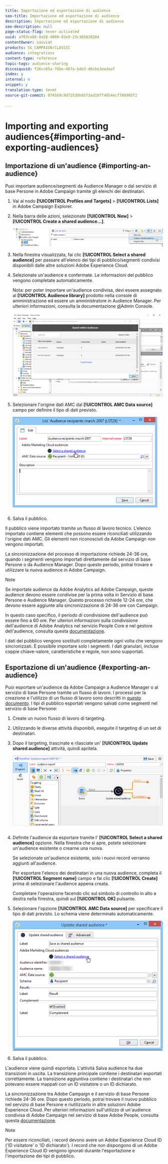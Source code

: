 ```yaml
---
title: Importazione ed esportazione di audience
seo-title: Importazione ed esportazione di audience
description: Importazione ed esportazione di audience
seo-description: null
page-status-flag: never-activated
uuid: af03ce68-8a58-4909-83e9-23c385820284
contentOwner: sauviat
products: SG_CAMPAIGN/CLASSIC
audience: integrations
content-type: reference
topic-tags: audience-sharing
discoiquuid: f26cc65a-76be-4b7a-bde3-d0cbe3eedaaf
index: y
internal: n
snippet: y
translation-type: tm+mt
source-git-commit: 0745b9c9d72538b8573ad18ff4054ecf788905f2

---
```



# Importing and exporting audiences{#importing-and-exporting-audiences}

## Importazione di un&#39;audience {#importing-an-audience}

Puoi importare audience/segmenti da Audience Manager o dal servizio di base Persone in Adobe Campaign tramite gli elenchi dei destinatari.

1. Vai al nodo **[!UICONTROL Profiles and Targets]** > **[!UICONTROL Lists]** in Adobe Campaign Explorer.
1. Nella barra delle azioni, selezionate **[!UICONTROL New]** > **[!UICONTROL Create a shared audience...]**.

   ![](assets/aam_import_audience.png)

1. Nella finestra visualizzata, fai clic **[!UICONTROL Select a shared audience]** per passare all&#39;elenco dei tipi di pubblico/segmenti condivisi disponibili dalle altre soluzioni Adobe Experience Cloud.
1. Selezionate un&#39;audience e confermate. Le informazioni del pubblico vengono completate automaticamente.

   Nota: per poter importare un&#39;audience condivisa, devi essere assegnato al **[!UICONTROL Audience library]** prodotto nella console di amministrazione ed essere un amministratore in Audience Manager. Per ulteriori informazioni, consulta la documentazione [di](https://helpx.adobe.com/enterprise/managing/user-guide.html)Admin Console.

   ![](assets/aam_import_audience_3.png)

1. Selezionare l&#39;origine dati AMC dal **[!UICONTROL AMC Data source]** campo per definire il tipo di dati previsto.

   ![](assets/aam_import_audience_2.png)

1. Salva il pubblico.

Il pubblico viene importato tramite un flusso di lavoro tecnico. L&#39;elenco importato contiene elementi che possono essere riconciliati utilizzando l&#39;origine dati AMC. Gli elementi non riconosciuti da Adobe Campaign non vengono importati.

La sincronizzazione del processo di importazione richiede 24-36 ore, quando i segmenti vengono importati direttamente dal servizio di base Persone o da Audience Manager. Dopo questo periodo, potrai trovare e utilizzare la nuova audience in Adobe Campaign.

>[!NOTE]
>
>Se importate audience da Adobe Analytics ad Adobe Campaign, queste audience devono essere condivise per la prima volta in Servizio di base Persone o Audience Manager. Questo processo richiede 12-24 ore, che devono essere aggiunte alla sincronizzazione di 24-36 ore con Campaign.
>
>In questo caso specifico, il periodo di condivisione dell&#39;audience può essere fino a 60 ore. Per ulteriori informazioni sulla condivisione dell&#39;audience di Adobe Analytics nel servizio People Core e nel gestore dell&#39;audience, consulta questa [documentazione](https://marketing.adobe.com/resources/help/en_US/mcloud/t_publish_audience_segment.html).

I dati del pubblico vengono sostituiti completamente ogni volta che vengono sincronizzati. È possibile importare solo i segmenti. I dati granulari, incluse coppie chiave-valore, caratteristiche e regole, non sono supportati.

## Esportazione di un&#39;audience {#exporting-an-audience}

Puoi esportare un&#39;audience da Adobe Campaign a Audience Manager o al servizio di base Persone tramite un flusso di lavoro. I processi per la creazione e l&#39;utilizzo di un flusso di lavoro sono descritti in [questo documento](../../workflow/using/building-a-workflow.md). I tipi di pubblico esportati vengono salvati come segmenti nel servizio di base Persone:

1. Create un nuovo flusso di lavoro di targeting.
1. Utilizzando le diverse attività disponibili, eseguite il targeting di un set di destinatari.
1. Dopo il targeting, trascinate e rilasciate un&#39; **[!UICONTROL Update shared audience]** attività, quindi apritela.

   ![](assets/aam_export_example.png)

1. Definite l&#39;audience da esportare tramite l&#39; **[!UICONTROL Select a shared audience]** opzione. Nella finestra che si apre, potete selezionare un&#39;audience esistente o crearne una nuova.

   Se selezionate un&#39;audience esistente, solo i nuovi record verranno aggiunti all&#39;audience.

   Per esportare l&#39;elenco dei destinatari in una nuova audience, completa il **[!UICONTROL Segment name]** campo e fai clic **[!UICONTROL Create]** prima di selezionare l&#39;audience appena creata.

   Completare l&#39;operazione facendo clic sul simbolo di controllo in alto a destra nella finestra, quindi sul **[!UICONTROL OK]** pulsante.

1. Selezionare l&#39;opzione **[!UICONTROL AMC Data source]** per specificare il tipo di dati previsto. Lo schema viene determinato automaticamente.

   ![](assets/aam_export_audience_activity.png)

1. Salva il pubblico.

L&#39;audience viene quindi esportata. L&#39;attività Salva audience ha due transizioni in uscita. La transizione principale contiene i destinatari esportati correttamente. La transizione aggiuntiva contiene i destinatari che non potevano essere mappati con un ID visitatore o un ID dichiarato.

La sincronizzazione tra Adobe Campaign e il servizio di base Persone richiede 24-36 ore. Dopo questo periodo, potrai trovare il nuovo pubblico nel servizio di base Persone e riutilizzarlo in altre soluzioni Adobe Experience Cloud. Per ulteriori informazioni sull&#39;utilizzo di un&#39;audience condivisa di Adobe Campaign nel servizio di base Adobe People, consulta questa [documentazione](https://marketing.adobe.com/resources/help/en_US/mcloud/t_audience_create.html).

>[!NOTE]
>
>Per essere riconciliati, i record devono avere un Adobe Experience Cloud ID (&#39;ID visitatore&#39; o &#39;ID dichiarato&#39;). I record che non dispongono di un Adobe Experience Cloud ID vengono ignorati durante l&#39;esportazione e l&#39;importazione dei tipi di pubblico.

